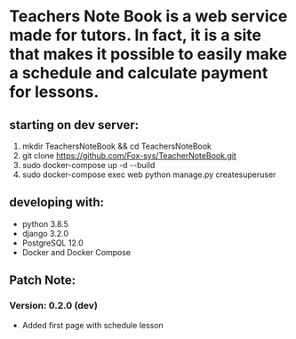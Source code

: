 # Teachers Note Book is a web service made for tutors. In fact, it is a site that makes it possible to easily make a schedule and calculate payment for lessons. 

## starting on dev server:

1) mkdir TeachersNoteBook && cd TeachersNoteBook
2) git clone https://github.com/Fox-sys/TeacherNoteBook.git
3) sudo docker-compose up -d --build
4) sudo docker-compose exec web python manage.py createsuperuser

## developing with:

- python 3.8.5
- django 3.2.0
- PostgreSQL 12.0
- Docker and Docker Compose


## Patch Note:

### Version: 0.2.0 (dev)

- Added first page with schedule lesson 
